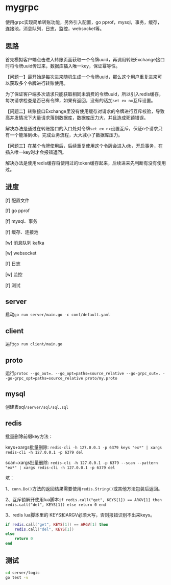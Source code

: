 # mygrpc
使用grpc实现简单转账功能，另外引入配置，go pprof，mysql，事务，缓存，连接池，消息队列，日志，监控，websocket等。

## 思路
首先模拟客户端点击进入转账页面获取一个令牌uuid，再调用转账Exchange接口时将令牌uuid传过来，数据库插入唯一key，保证幂等性。

【问题一】最开始是每次进来随机生成一个令牌uuid，那么这个用户重复进来可以获取多个令牌进行转账使用。

为了保证客户端多次请求只能获取相同未消费的令牌uuid，所以引入redis缓存，每次请求检查是否已有令牌，如果有返回，没有的话加`set ex nx`互斥设置。

【问题二】转账接口Exchange里没有使用缓存对请求的令牌进行互斥校验，导致高并发情况下大量请求落到数据库，数据库压力大，并且造成死锁错误。

解决办法是通过在转账接口的入口处对令牌`set ex nx`设置互斥，保证n个请求只有一个能落到db，完成业务流程，大大减小了数据库压力。

【问题三】在某个令牌使用后，后续重复使用这个令牌会进入db，开启事务，在插入唯一key时才会报错返回。

解决办法是使用redis缓存将使用过的token缓存起来，后续进来先判断有没有使用过。



## 进度
[f] 配置文件

[f] go pprof

[f] mysql、事务

[f] 缓存、连接池

[w] 消息队列 kafka

[w] websocket

[f] 日志

[w] 监控

[f] 测试

## server
启动`go run server/main.go -c conf/default.yaml`

## client
运行`go run client/main.go`

## proto
运行`protoc --go_out=. --go_opt=paths=source_relative --go-grpc_out=. --go-grpc_opt=paths=source_relative proto/my.proto`

## mysql
创建表sql`/server/sql/sql.sql`

## redis
批量删除前缀key方法：

keys+xargs批量删除:
`redis-cli -h 127.0.0.1 -p 6379 keys "ex*" | xargs redis-cli -h 127.0.0.1 -p 6379 del`

scan+xargs批量删除:
`redis-cli -h 127.0.0.1 -p 6379 --scan --pattern "ex*" | xargs redis-cli -h 127.0.0.1 -p 6379 del`

坑：

1、`conn.Do()`方法的返回结果需要使用`redis.String()`或其他方法包装后返回。

2、互斥锁解开使用lua脚本`if redis.call("get", KEYS[1]) == ARGV[1] then redis.call("del", KEYS[1]) else return 0 end`

3、redis lua脚本里的 KEYS和ARGV必须大写，否则报错识别不出来keys。
```lua
if redis.call("get", KEYS[1]) == ARGV[1] then
	redis.call("del", KEYS[1])
else 
	return 0
end
```



## 测试
```sh
cd server/logic
go test -v
```

